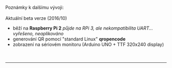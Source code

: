 Poznámky k dalšímu vývoji:<br />
<br />
Aktuální beta verze (2016/10)<br />
+ běží na <b>Raspberry Pi 2</b> <i>půjde na RPi 3, ale nekompatibilita UART... vyřešeno, neaplikováno</i><br />
+ generování QR pomocí "standard Linux" <b>qropencode</b> <br />
+ zobrazení na sériovém monitoru (Arduino UNO + TTF 320x240 display)<br />
<br /><br />
<hr />
<br />
<br />
<br />
